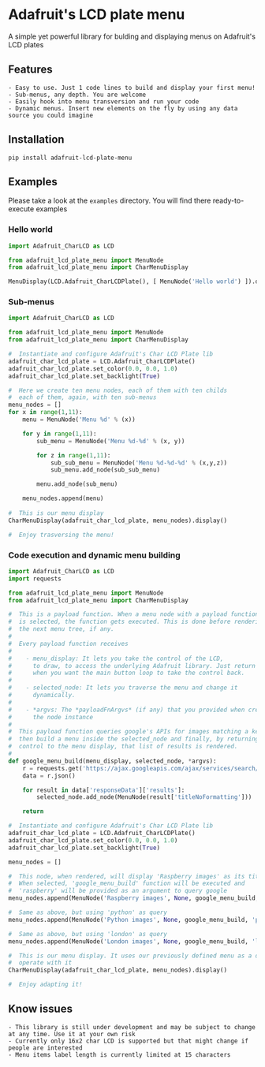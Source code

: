 # Adafruit's LCD plate menu
A simple yet powerful library for bulding and displaying menus on Adafruit\'s LCD plates

## Features
	- Easy to use. Just 1 code lines to build and display your first menu!
	- Sub-menus, any depth. You are welcome
	- Easily hook into menu transversion and run your code
	- Dynamic menus. Insert new elements on the fly by using any data source you could imagine

## Installation
```shell
pip install adafruit-lcd-plate-menu
```

## Examples
Please take a look at the `examples` directory. You will find there ready-to-execute examples

### Hello world
```python
import Adafruit_CharLCD as LCD

from adafruit_lcd_plate_menu import MenuNode
from adafruit_lcd_plate_menu import CharMenuDisplay

MenuDisplay(LCD.Adafruit_CharLCDPlate(), [ MenuNode('Hello world') ]).display()
```

### Sub-menus
```python
import Adafruit_CharLCD as LCD

from adafruit_lcd_plate_menu import MenuNode
from adafruit_lcd_plate_menu import CharMenuDisplay

#  Instantiate and configure Adafruit's Char LCD Plate lib
adafruit_char_lcd_plate = LCD.Adafruit_CharLCDPlate()
adafruit_char_lcd_plate.set_color(0.0, 0.0, 1.0)
adafruit_char_lcd_plate.set_backlight(True)

#  Here we create ten menu nodes, each of them with ten childs
#  each of them, again, with ten sub-menus
menu_nodes = []
for x in range(1,11):
	menu = MenuNode('Menu %d' % (x))

	for y in range(1,11):
		sub_menu = MenuNode('Menu %d-%d' % (x, y))

		for z in range(1,11):
			sub_sub_menu = MenuNode('Menu %d-%d-%d' % (x,y,z))
			sub_menu.add_node(sub_sub_menu)

		menu.add_node(sub_menu)

	menu_nodes.append(menu)
		
#  This is our menu display
CharMenuDisplay(adafruit_char_lcd_plate, menu_nodes).display()

#  Enjoy trasversing the menu!
```

### Code execution and dynamic menu building
```python
import Adafruit_CharLCD as LCD
import requests

from adafruit_lcd_plate_menu import MenuNode
from adafruit_lcd_plate_menu import CharMenuDisplay

#  This is a payload function. When a menu node with a payload function
#  is selected, the function gets executed. This is done before rendering
#  the next menu tree, if any.
# 
#  Every payload function receives
# 
#    - menu_display: It lets you take the control of the LCD,
#      to draw, to access the underlying Adafruit library. Just return
#      when you want the main button loop to take the control back.
# 
#    - selected_node: It lets you traverse the menu and change it
#      dynamically.
# 
#    - *argvs: The *payloadFnArgvs* (if any) that you provided when creating
#      the node instance
# 
#  This payload function queries google's APIs for images matching a keyword,
#  then build a menu inside the selected_node and finally, by returning the
#  control to the menu display, that list of results is rendered.
#  
def google_menu_build(menu_display, selected_node, *argvs):
	r = requests.get('https://ajax.googleapis.com/ajax/services/search/images?v=1.0&q=' + argvs[0])
	data = r.json()

	for result in data['responseData']['results']:
		selected_node.add_node(MenuNode(result['titleNoFormatting']))

	return

#  Instantiate and configure Adafruit's Char LCD Plate lib
adafruit_char_lcd_plate = LCD.Adafruit_CharLCDPlate()
adafruit_char_lcd_plate.set_color(0.0, 0.0, 1.0)
adafruit_char_lcd_plate.set_backlight(True)

menu_nodes = []

#  This node, when rendered, will display 'Raspberry images' as its title.
#  When selected, 'google_menu_build' function will be executed and
#  'raspberry' will be provided as an argument to query google
menu_nodes.append(MenuNode('Raspberry images', None, google_menu_build, 'raspberry'))

#  Same as above, but using 'python' as query
menu_nodes.append(MenuNode('Python images', None, google_menu_build, 'python'))

#  Same as above, but using 'london' as query
menu_nodes.append(MenuNode('London images', None, google_menu_build, 'london'))

#  This is our menu display. It uses our previously defined menu as a data source and let us
#  operate with it
CharMenuDisplay(adafruit_char_lcd_plate, menu_nodes).display()

#  Enjoy adapting it!
```

## Know issues
	- This library is still under development and may be subject to change at any time. Use it at your own risk
	- Currently only 16x2 char LCD is supported but that might change if people are interested
	- Menu items label length is currently limited at 15 characters
